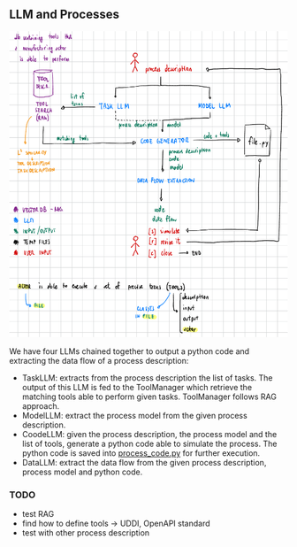 ## LLM and Processes

![architecture](architecture.png)

We have four LLMs chained together to output a python code and extracting the data flow of a process description:
- TaskLLM: extracts from the process description the list of tasks. The output of this LLM is fed to the ToolManager which retrieve the matching tools able to perform given tasks. ToolManager follows RAG approach.
- ModelLLM: extract the process model from the given process description.
- CoodeLLM: given the process description, the process model and the list of tools, generate a python code able to simulate the process. The python code is saved into [process_code.py](process_code.py) for further execution.
- DataLLM: extract the data flow from the given process description, process model and python code.

### TODO
- test RAG
- find how to define tools -> UDDI, OpenAPI standard
- test with other process description